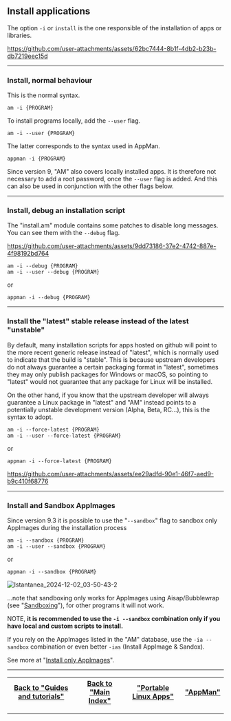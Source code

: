 ## Install applications
The option `-i` or `install` is the one responsible of the installation of apps or libraries.

https://github.com/user-attachments/assets/62bc7444-8b1f-4db2-b23b-db7219eec15d

----------------------------------------------------
### Install, normal behaviour
This is the normal syntax.
```
am -i {PROGRAM}
```
To install programs locally, add the `--user` flag.
```
am -i --user {PROGRAM}
```
The latter corresponds to the syntax used in AppMan.
```
appman -i {PROGRAM}
```
Since version 9, "AM" also covers locally installed apps. It is therefore not necessary to add a root password, once the `--user` flag is added. And this can also be used in conjunction with the other flags below.

----------------------------------------------------
### Install, debug an installation script
The "install.am" module contains some patches to disable long messages. You can see them with the `--debug` flag.

https://github.com/user-attachments/assets/9dd73186-37e2-4742-887e-4f98192bd764

```
am -i --debug {PROGRAM}
am -i --user --debug {PROGRAM}
```
or
```
appman -i --debug {PROGRAM}
```

----------------------------------------------------
### Install the "latest" stable release instead of the latest "unstable"
By default, many installation scripts for apps hosted on github will point to the more recent generic release instead of "latest", which is normally used to indicate that the build is "stable". This is because upstream developers do not always guarantee a certain packaging format in "latest", sometimes they may only publish packages for Windows or macOS, so pointing to "latest" would not guarantee that any package for Linux will be installed.

On the other hand, if you know that the upstream developer will always guarantee a Linux package in "latest" and "AM" instead points to a potentially unstable development version (Alpha, Beta, RC...), this is the syntax to adopt.
```
am -i --force-latest {PROGRAM}
am -i --user --force-latest {PROGRAM}
```
or
```
appman -i --force-latest {PROGRAM}
```

https://github.com/user-attachments/assets/ee29adfd-90e1-46f7-aed9-b9c410f68776

----------------------------------------------------
### Install and Sandbox AppImages
Since version 9.3 it is possible to use the "`--sandbox`" flag to sandbox only AppImages during the installation process
```
am -i --sandbox {PROGRAM}
am -i --user --sandbox {PROGRAM}
```
or
```
appman -i --sandbox {PROGRAM}
```

![Istantanea_2024-12-02_03-50-43-2](https://github.com/user-attachments/assets/da90b4ea-f199-469c-b2a3-e410577f3847)

...note that sandboxing only works for AppImages using Aisap/Bubblewrap (see "[Sandboxing](./sandbox.md)"), for other programs it will not work.

NOTE, **it is recommended to use the `-i --sandbox` combination only if you have local and custom scripts to install.**

If you rely on the AppImages listed in the "AM" database, use the `-ia --sandbox` combination or even better `-ias` (Install AppImage & Sandox).

See more at "[Install only AppImages](./install-appimage.md)".

------------------------------------------------------------------------

| [Back to "Guides and tutorials"](../../README.md#guides-and-tutorials) | [Back to "Main Index"](../../README.md#main-index) | ["Portable Linux Apps"](https://portable-linux-apps.github.io/) | [ "AppMan" ](https://github.com/ivan-hc/AppMan) |
| - | - | - | - |

------------------------------------------------------------------------
